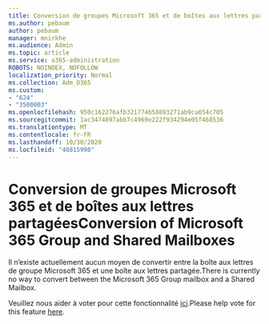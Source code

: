 ```yaml
---
title: Conversion de groupes Microsoft 365 et de boîtes aux lettres partagées
ms.author: pebaum
author: pebaum
manager: mnirkhe
ms.audience: Admin
ms.topic: article
ms.service: o365-administration
ROBOTS: NOINDEX, NOFOLLOW
localization_priority: Normal
ms.collection: Adm_O365
ms.custom:
- "624"
- "3500003"
ms.openlocfilehash: 950c162276afb321774b58893271ab9ca654c705
ms.sourcegitcommit: 1ac3474897abb7c4969e222f934294e05f468536
ms.translationtype: MT
ms.contentlocale: fr-FR
ms.lasthandoff: 10/30/2020
ms.locfileid: "48815998"
---
```

# <a name="conversion-of-microsoft-365-group-and-shared-mailboxes"></a><span data-ttu-id="8b3d8-102">Conversion de groupes Microsoft 365 et de boîtes aux lettres partagées</span><span class="sxs-lookup"><span data-stu-id="8b3d8-102">Conversion of Microsoft 365 Group and Shared Mailboxes</span></span>

<span data-ttu-id="8b3d8-103">Il n’existe actuellement aucun moyen de convertir entre la boîte aux lettres de groupe Microsoft 365 et une boîte aux lettres partagée.</span><span class="sxs-lookup"><span data-stu-id="8b3d8-103">There is currently no way to convert between the Microsoft 365 Group mailbox and a Shared Mailbox.</span></span>

<span data-ttu-id="8b3d8-104">Veuillez nous aider à voter pour cette fonctionnalité [ici](https://aka.ms/M365GroupToShared).</span><span class="sxs-lookup"><span data-stu-id="8b3d8-104">Please help vote for this feature [here](https://aka.ms/M365GroupToShared).</span></span>
